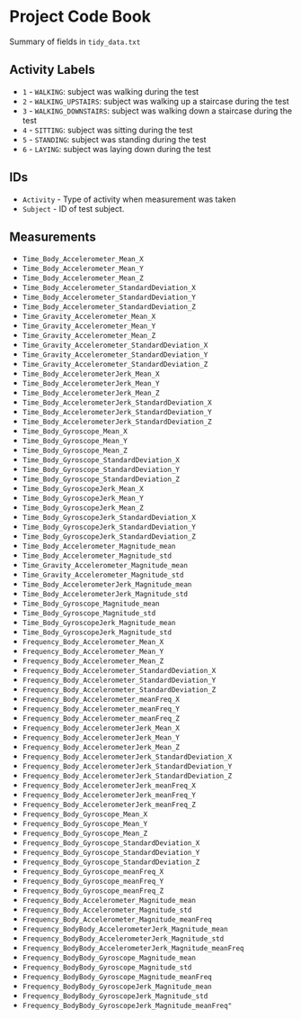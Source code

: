 # Project Code Book
Summary of fields in `tidy_data.txt`

## Activity Labels
* `1` - `WALKING`: subject was walking during the test
* `2` - `WALKING_UPSTAIRS`: subject was walking up a staircase during the test
* `3` - `WALKING_DOWNSTAIRS`: subject was walking down a staircase during the test
* `4` - `SITTING`: subject was sitting during the test
* `5` - `STANDING`: subject was standing during the test
* `6` - `LAYING`: subject was laying down during the test

## IDs
* `Activity` - Type of activity when measurement was taken
* `Subject` - ID of test subject.

## Measurements
* `Time_Body_Accelerometer_Mean_X`
* `Time_Body_Accelerometer_Mean_Y`
* `Time_Body_Accelerometer_Mean_Z`
* `Time_Body_Accelerometer_StandardDeviation_X`
* `Time_Body_Accelerometer_StandardDeviation_Y`
* `Time_Body_Accelerometer_StandardDeviation_Z`
* `Time_Gravity_Accelerometer_Mean_X`
* `Time_Gravity_Accelerometer_Mean_Y`
* `Time_Gravity_Accelerometer_Mean_Z`
* `Time_Gravity_Accelerometer_StandardDeviation_X`
* `Time_Gravity_Accelerometer_StandardDeviation_Y`
* `Time_Gravity_Accelerometer_StandardDeviation_Z`
* `Time_Body_AccelerometerJerk_Mean_X`
* `Time_Body_AccelerometerJerk_Mean_Y`
* `Time_Body_AccelerometerJerk_Mean_Z`
* `Time_Body_AccelerometerJerk_StandardDeviation_X`
* `Time_Body_AccelerometerJerk_StandardDeviation_Y`
* `Time_Body_AccelerometerJerk_StandardDeviation_Z`
* `Time_Body_Gyroscope_Mean_X`
* `Time_Body_Gyroscope_Mean_Y`
* `Time_Body_Gyroscope_Mean_Z`
* `Time_Body_Gyroscope_StandardDeviation_X`
* `Time_Body_Gyroscope_StandardDeviation_Y`
* `Time_Body_Gyroscope_StandardDeviation_Z`
* `Time_Body_GyroscopeJerk_Mean_X`
* `Time_Body_GyroscopeJerk_Mean_Y`
* `Time_Body_GyroscopeJerk_Mean_Z`
* `Time_Body_GyroscopeJerk_StandardDeviation_X`
* `Time_Body_GyroscopeJerk_StandardDeviation_Y`
* `Time_Body_GyroscopeJerk_StandardDeviation_Z`
* `Time_Body_Accelerometer_Magnitude_mean`
* `Time_Body_Accelerometer_Magnitude_std`
* `Time_Gravity_Accelerometer_Magnitude_mean`
* `Time_Gravity_Accelerometer_Magnitude_std`
* `Time_Body_AccelerometerJerk_Magnitude_mean`
* `Time_Body_AccelerometerJerk_Magnitude_std`
* `Time_Body_Gyroscope_Magnitude_mean`
* `Time_Body_Gyroscope_Magnitude_std`
* `Time_Body_GyroscopeJerk_Magnitude_mean`
* `Time_Body_GyroscopeJerk_Magnitude_std`
* `Frequency_Body_Accelerometer_Mean_X`
* `Frequency_Body_Accelerometer_Mean_Y`
* `Frequency_Body_Accelerometer_Mean_Z`
* `Frequency_Body_Accelerometer_StandardDeviation_X`
* `Frequency_Body_Accelerometer_StandardDeviation_Y`
* `Frequency_Body_Accelerometer_StandardDeviation_Z`
* `Frequency_Body_Accelerometer_meanFreq_X`
* `Frequency_Body_Accelerometer_meanFreq_Y`
* `Frequency_Body_Accelerometer_meanFreq_Z`
* `Frequency_Body_AccelerometerJerk_Mean_X`
* `Frequency_Body_AccelerometerJerk_Mean_Y`
* `Frequency_Body_AccelerometerJerk_Mean_Z`
* `Frequency_Body_AccelerometerJerk_StandardDeviation_X`
* `Frequency_Body_AccelerometerJerk_StandardDeviation_Y`
* `Frequency_Body_AccelerometerJerk_StandardDeviation_Z`
* `Frequency_Body_AccelerometerJerk_meanFreq_X`
* `Frequency_Body_AccelerometerJerk_meanFreq_Y`
* `Frequency_Body_AccelerometerJerk_meanFreq_Z`
* `Frequency_Body_Gyroscope_Mean_X`
* `Frequency_Body_Gyroscope_Mean_Y`
* `Frequency_Body_Gyroscope_Mean_Z`
* `Frequency_Body_Gyroscope_StandardDeviation_X`
* `Frequency_Body_Gyroscope_StandardDeviation_Y`
* `Frequency_Body_Gyroscope_StandardDeviation_Z`
* `Frequency_Body_Gyroscope_meanFreq_X`
* `Frequency_Body_Gyroscope_meanFreq_Y`
* `Frequency_Body_Gyroscope_meanFreq_Z`
* `Frequency_Body_Accelerometer_Magnitude_mean`
* `Frequency_Body_Accelerometer_Magnitude_std`
* `Frequency_Body_Accelerometer_Magnitude_meanFreq`
* `Frequency_BodyBody_AccelerometerJerk_Magnitude_mean`
* `Frequency_BodyBody_AccelerometerJerk_Magnitude_std`
* `Frequency_BodyBody_AccelerometerJerk_Magnitude_meanFreq`
* `Frequency_BodyBody_Gyroscope_Magnitude_mean`
* `Frequency_BodyBody_Gyroscope_Magnitude_std`
* `Frequency_BodyBody_Gyroscope_Magnitude_meanFreq`
* `Frequency_BodyBody_GyroscopeJerk_Magnitude_mean`
* `Frequency_BodyBody_GyroscopeJerk_Magnitude_std`
* `Frequency_BodyBody_GyroscopeJerk_Magnitude_meanFreq"`